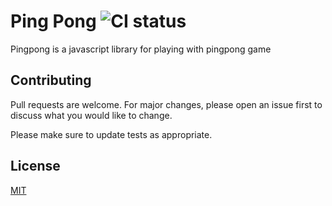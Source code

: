 

# Ping Pong ![CI status](https://img.shields.io/badge/build-passing-brightgreen.svg)

Pingpong is a javascript library for playing with pingpong game




## Contributing
Pull requests are welcome. For major changes, please open an issue first to discuss what you would like to change.

Please make sure to update tests as appropriate.

## License
[MIT](https://choosealicense.com/licenses/mit/)
